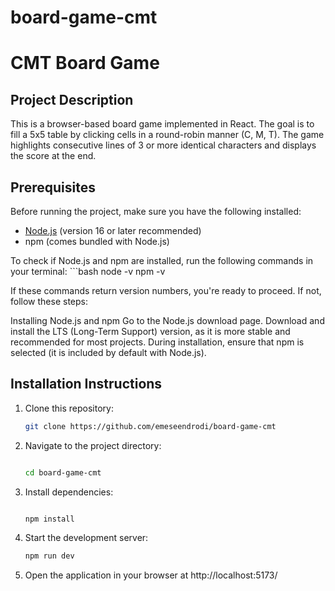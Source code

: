 # board-game-cmt
 
# CMT Board Game 

## Project Description
This is a browser-based board game implemented in React. The goal is to fill a 5x5 table by clicking cells in a round-robin manner (C, M, T). The game highlights consecutive lines of 3 or more identical characters and displays the score at the end.

## Prerequisites
Before running the project, make sure you have the following installed:
- [Node.js](https://nodejs.org/) (version 16 or later recommended)
- npm (comes bundled with Node.js)

To check if Node.js and npm are installed, run the following commands in your terminal:
    ```bash
    node -v
    npm -v

If these commands return version numbers, you're ready to proceed. If not, follow these steps:

Installing Node.js and npm
    Go to the Node.js download page.
    Download and install the LTS (Long-Term Support) version, as it is more stable and recommended for most projects.
    During installation, ensure that npm is selected (it is included by default with Node.js).

## Installation Instructions
1. Clone this repository:
   ```bash
   git clone https://github.com/emeseendrodi/board-game-cmt
2. Navigate to the project directory:
    ```bash

    cd board-game-cmt

3. Install dependencies:
    ```bash

    npm install
4. Start the development server:
    ```bash
    npm run dev

5. Open the application in your browser at http://localhost:5173/